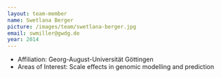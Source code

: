 ```yaml
---
layout: team-member
name: Swetlana Berger
picture: /images/team/swetlana-berger.jpg
email: swmiller@gwdg.de
year: 2014
---
```


- Affiliation: Georg-August-Universität Göttingen
- Areas of Interest: Scale effects in genomic modelling and prediction
